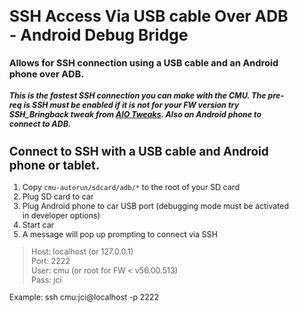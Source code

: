 # SSH Access Via USB cable Over ADB - Android Debug Bridge
### Allows for SSH connection using a USB cable and an Android phone over ADB.

##### This is the fastest SSH connection you can make with the CMU.  The pre-req is SSH must be enabled if it is not for your FW version try SSH_Bringback tweak from [AIO Tweaks](http://mazdatweaks.com).  Also an Android phone to connect to ADB.

## Connect to SSH with a USB cable and Android phone or tablet.
1. Copy `cmu-autorun/sdcard/adb/*` to the root of your SD card
2. Plug SD card to car
3. Plug Android phone to car USB port (debugging mode must be activated in developer options)
4. Start car
5. A message will pop up prompting to connect via SSH
> Host: localhost (or 127.0.0.1)  
>  Port: 2222  
>  User: cmu (or root for FW < v56.00.513)  
>  Pass: jci

Example: ssh cmu:jci@localhost -p 2222
